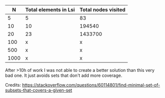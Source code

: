 | N    | Total elements in Lsi | Total nodes visited |
| ---- | --------------------- | ------------------- |
| 5    | 5                     | 83                  |
| 10   | 10                    | 194540              |
| 20   | 23                    | 1433700             |
| 100  | x                     | x                   |
| 500  | x                     | x                   |
| 1000 | x                     | x                   |

After >10h of work I was not able to create a better solution than this very bad one. It just avoids sets that don't add
more coverage.

Credits:
https://stackoverflow.com/questions/60114801/find-minimal-set-of-subsets-that-covers-a-given-set